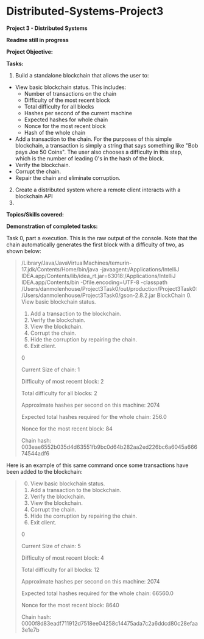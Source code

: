 # Distributed-Systems-Project3
**Project 3 - Distributed Systems**

**Readme still in progress**

**Project Objective:**


**Tasks:**

1. Build a standalone blockchain that allows the user to:
  - View basic blockchain status. This includes:
    - Number of transactions on the chain
    - Difficulty of the most recent block
    - Total difficulty for all blocks
    - Hashes per second of the current machine
    - Expected hashes for whole chain
    - Nonce for the most recent block
    - Hash of the whole chain
  - Add a transaction to the chain. For the purposes of this simple blockchain, a transaction is simply a string that says something like "Bob pays Joe 50 Coins". The user also chooses a difficulty in this step, which is the number of leading 0's in the hash of the block. 
  - Verify the blockchain.
  - Corrupt the chain.
  - Repair the chain and eliminate corruption. 
2. Create a distributed system where a remote client interacts with a blockchain API
3. 

**Topics/Skills covered:**


**Demonstration of completed tasks:**

Task 0, part a execution. This is the raw output of the console. Note that the chain automatically generates the first block with a difficulty of two, as shown below:

>/Library/Java/JavaVirtualMachines/temurin-17.jdk/Contents/Home/bin/java -javaagent:/Applications/IntelliJ IDEA.app/Contents/lib/idea_rt.jar=63018:/Applications/IntelliJ IDEA.app/Contents/bin -Dfile.encoding=UTF-8 -classpath /Users/danmolenhouse/Project3Task0/out/production/Project3Task0:/Users/danmolenhouse/Project3Task0/gson-2.8.2.jar BlockChain
>0. View basic blockchain status.
>1. Add a transaction to the blockchain.
>2. Verify the blockchain.
>3. View the blockchain.
>4. Corrupt the chain.
>5. Hide the corruption by repairing the chain.
>6. Exit client.
>
>0
>
>Current Size of chain: 1
>
>Difficulty of most recent block: 2
>
>Total difficulty for all blocks: 2
>
>Approximate hashes per second on this machine: 2074
>
>Expected total hashes required for the whole chain: 256.0
>
>Nonce for the most recent block: 84
>
>Chain hash: 003eae6552b035d4d63551fb9bc0d64b282aa2ed226bc6a6045a66674544adf6

Here is an example of this same command once some transactions have been added to the blockchain:

>0. View basic blockchain status.
>1. Add a transaction to the blockchain.
>2. Verify the blockchain.
>3. View the blockchain.
>4. Corrupt the chain.
>5. Hide the corruption by repairing the chain.
>6. Exit client.
>
>0
>
>Current Size of chain: 5
>
>Difficulty of most recent block: 4
>
>Total difficulty for all blocks: 12
>
>Approximate hashes per second on this machine: 2074
>
>Expected total hashes required for the whole chain: 66560.0
>
>Nonce for the most recent block: 8640
>
>Chain hash: 0000f8d83eadf711912d7518ee04258c14475ada7c2a6ddcd80c28efaa3e1e7b


